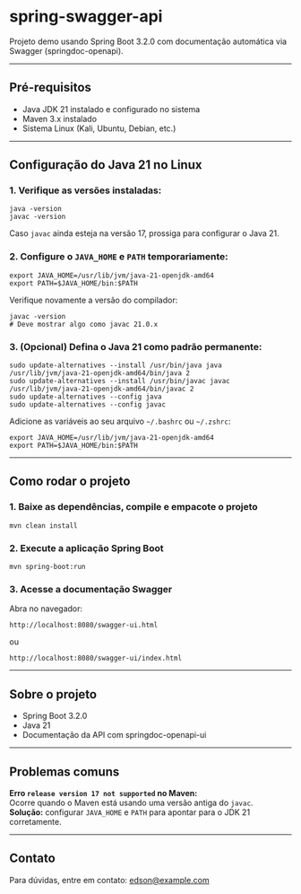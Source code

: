 <h1>spring-swagger-api</h1>
  <p>Projeto demo usando Spring Boot 3.2.0 com documentação automática via Swagger (springdoc-openapi).</p>

  <hr />

  <h2>Pré-requisitos</h2>
  <ul>
    <li>Java JDK 21 instalado e configurado no sistema</li>
    <li>Maven 3.x instalado</li>
    <li>Sistema Linux (Kali, Ubuntu, Debian, etc.)</li>
  </ul>

  <hr />

  <h2>Configuração do Java 21 no Linux</h2>

  <h3>1. Verifique as versões instaladas:</h3>
  <pre><code>java -version
javac -version
</code></pre>
  <p>Caso <code>javac</code> ainda esteja na versão 17, prossiga para configurar o Java 21.</p>

  <h3>2. Configure o <code>JAVA_HOME</code> e <code>PATH</code> temporariamente:</h3>
  <pre><code>export JAVA_HOME=/usr/lib/jvm/java-21-openjdk-amd64
export PATH=$JAVA_HOME/bin:$PATH
</code></pre>
  <p>Verifique novamente a versão do compilador:</p>
  <pre><code>javac -version
# Deve mostrar algo como javac 21.0.x
</code></pre>

  <h3>3. (Opcional) Defina o Java 21 como padrão permanente:</h3>
  <pre><code>sudo update-alternatives --install /usr/bin/java java /usr/lib/jvm/java-21-openjdk-amd64/bin/java 2
sudo update-alternatives --install /usr/bin/javac javac /usr/lib/jvm/java-21-openjdk-amd64/bin/javac 2
sudo update-alternatives --config java
sudo update-alternatives --config javac
</code></pre>
  <p>Adicione as variáveis ao seu arquivo <code>~/.bashrc</code> ou <code>~/.zshrc</code>:</p>
  <pre><code>export JAVA_HOME=/usr/lib/jvm/java-21-openjdk-amd64
export PATH=$JAVA_HOME/bin:$PATH
</code></pre>

  <hr />

  <h2>Como rodar o projeto</h2>
  <h3>1. Baixe as dependências, compile e empacote o projeto</h3>
  <pre><code>mvn clean install
</code></pre>

  <h3>2. Execute a aplicação Spring Boot</h3>
  <pre><code>mvn spring-boot:run
</code></pre>

  <h3>3. Acesse a documentação Swagger</h3>
  <p>Abra no navegador:</p>
  <pre><code>http://localhost:8080/swagger-ui.html
</code></pre>
  <p>ou</p>
  <pre><code>http://localhost:8080/swagger-ui/index.html
</code></pre>

  <hr />

  <h2>Sobre o projeto</h2>
  <ul>
    <li>Spring Boot 3.2.0</li>
    <li>Java 21</li>
    <li>Documentação da API com springdoc-openapi-ui</li>
  </ul>

  <hr />

  <h2>Problemas comuns</h2>
  <p><strong>Erro <code>release version 17 not supported</code> no Maven:</strong><br />
  Ocorre quando o Maven está usando uma versão antiga do <code>javac</code>.<br />
  <strong>Solução:</strong> configurar <code>JAVA_HOME</code> e <code>PATH</code> para apontar para o JDK 21 corretamente.</p>

  <hr />

  <h2>Contato</h2>
  <p>Para dúvidas, entre em contato: <a href="mailto:edson@example.com">edson@example.com</a></p>
